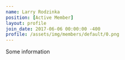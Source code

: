 ```yaml
---
name: Larry Rodzinka
position: [Active Member]
layout: profile
join_date: 2017-06-06 00:00:00 -400
profile: /assets/img/members/default/0.png
---
```

Some information